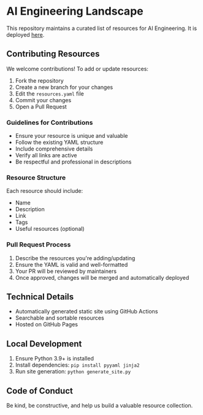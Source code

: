 # AI Engineering Landscape

This repository maintains a curated list of resources for AI Engineering.
It is deployed [here](https://malywut.github.io/ai-engineering-landscape/).

## Contributing Resources

We welcome contributions! To add or update resources:

1. Fork the repository
2. Create a new branch for your changes
3. Edit the `resources.yaml` file
4. Commit your changes
5. Open a Pull Request

### Guidelines for Contributions

- Ensure your resource is unique and valuable
- Follow the existing YAML structure
- Include comprehensive details
- Verify all links are active
- Be respectful and professional in descriptions

### Resource Structure

Each resource should include:
- Name
- Description
- Link
- Tags
- Useful resources (optional)


### Pull Request Process

1. Describe the resources you're adding/updating
2. Ensure the YAML is valid and well-formatted
3. Your PR will be reviewed by maintainers
4. Once approved, changes will be merged and automatically deployed

## Technical Details

- Automatically generated static site using GitHub Actions
- Searchable and sortable resources
- Hosted on GitHub Pages

## Local Development

1. Ensure Python 3.9+ is installed
2. Install dependencies: `pip install pyyaml jinja2`
3. Run site generation: `python generate_site.py`

## Code of Conduct

Be kind, be constructive, and help us build a valuable resource collection.